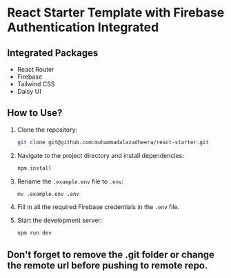 # React Starter Template with Firebase Authentication Integrated

## Integrated Packages 

- React Router
- Firebase
- Tailwind CSS
- Daisy UI

## How to Use?

1. Clone the repository:
    ```bash
    git clone git@github.com:muhammadalazadheera/react-starter.git
    ```

2. Navigate to the project directory and install dependencies:
    ```bash
    npm install
    ```

3. Rename the `.example.env` file to `.env`:
    ```bash
    mv .example.env .env
    ```

4. Fill in all the required Firebase credentials in the `.env` file.

5. Start the development server:
    ```bash
    npm run dev
    ```

## Don't forget to remove the .git folder or change the remote url before pushing to remote repo.
